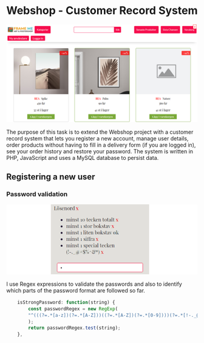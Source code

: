 # Webshop - Customer Record System

![preview](/readme/framemePreview.png)

The purpose of this task is to extend the Webshop project with a customer record system that lets you register a new account, manage user details, order products without having to fill in a delivery form (if you are logged in), see your order history and restore your password. The system is written in PHP, JavaScript and uses a MySQL database to persist data.

## Registering a new user

### Password validation

![preview](/readme/password-tips.gif)

I use Regex expressions to validate the passwords and also to identify which parts of the password format are followed so far.

```js
    isStrongPassword: function(string) {
        const passwordRegex = new RegExp(
        "^(((?=.*[a-z])(?=.*[A-Z]))((?=.*[A-Z])(?=.*[0-9])))(?=.*[!-._@#$%^&*]{1,})(?=.{10,})"
        );
        return passwordRegex.test(string);
    },
```
